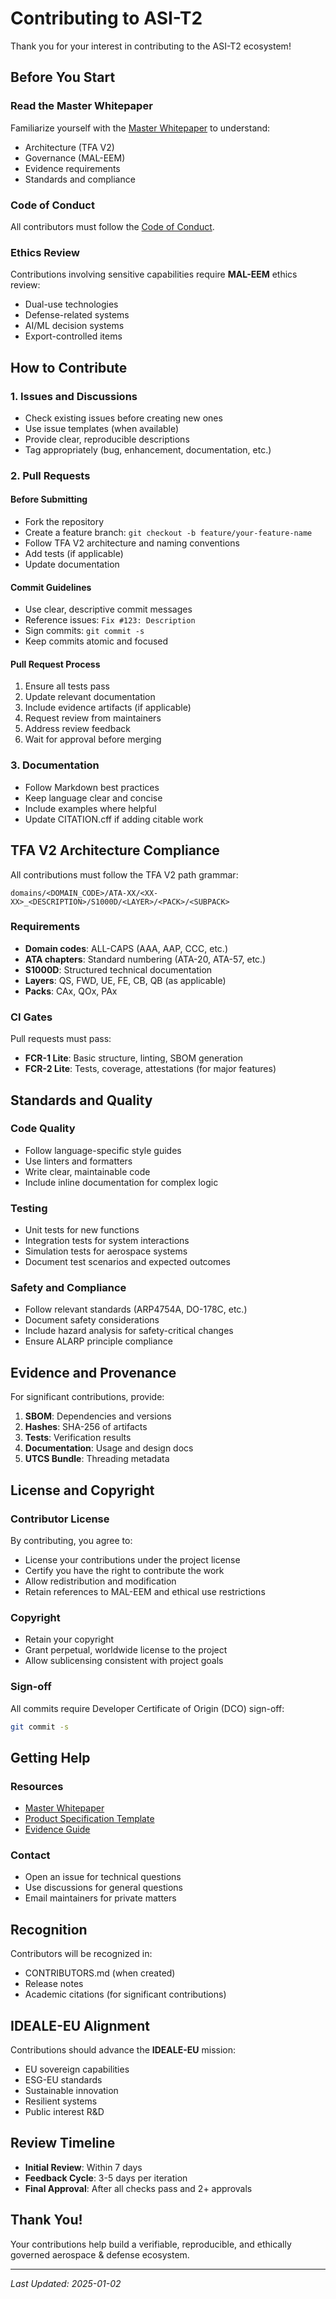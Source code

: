 # Contributing to ASI-T2

Thank you for your interest in contributing to the ASI-T2 ecosystem!

## Before You Start

### Read the Master Whitepaper
Familiarize yourself with the [Master Whitepaper](../README.md) to understand:
- Architecture (TFA V2)
- Governance (MAL-EEM)
- Evidence requirements
- Standards and compliance

### Code of Conduct
All contributors must follow the [Code of Conduct](./CODE_OF_CONDUCT.md).

### Ethics Review
Contributions involving sensitive capabilities require **MAL-EEM** ethics review:
- Dual-use technologies
- Defense-related systems
- AI/ML decision systems
- Export-controlled items

## How to Contribute

### 1. Issues and Discussions
- Check existing issues before creating new ones
- Use issue templates (when available)
- Provide clear, reproducible descriptions
- Tag appropriately (bug, enhancement, documentation, etc.)

### 2. Pull Requests

#### Before Submitting
- Fork the repository
- Create a feature branch: `git checkout -b feature/your-feature-name`
- Follow TFA V2 architecture and naming conventions
- Add tests (if applicable)
- Update documentation

#### Commit Guidelines
- Use clear, descriptive commit messages
- Reference issues: `Fix #123: Description`
- Sign commits: `git commit -s`
- Keep commits atomic and focused

#### Pull Request Process
1. Ensure all tests pass
2. Update relevant documentation
3. Include evidence artifacts (if applicable)
4. Request review from maintainers
5. Address review feedback
6. Wait for approval before merging

### 3. Documentation
- Follow Markdown best practices
- Keep language clear and concise
- Include examples where helpful
- Update CITATION.cff if adding citable work

## TFA V2 Architecture Compliance

All contributions must follow the TFA V2 path grammar:

```
domains/<DOMAIN_CODE>/ATA-XX/<XX-XX>_<DESCRIPTION>/S1000D/<LAYER>/<PACK>/<SUBPACK>
```

### Requirements
- **Domain codes**: ALL-CAPS (AAA, AAP, CCC, etc.)
- **ATA chapters**: Standard numbering (ATA-20, ATA-57, etc.)
- **S1000D**: Structured technical documentation
- **Layers**: QS, FWD, UE, FE, CB, QB (as applicable)
- **Packs**: CAx, QOx, PAx

### CI Gates
Pull requests must pass:
- **FCR-1 Lite**: Basic structure, linting, SBOM generation
- **FCR-2 Lite**: Tests, coverage, attestations (for major features)

## Standards and Quality

### Code Quality
- Follow language-specific style guides
- Use linters and formatters
- Write clear, maintainable code
- Include inline documentation for complex logic

### Testing
- Unit tests for new functions
- Integration tests for system interactions
- Simulation tests for aerospace systems
- Document test scenarios and expected outcomes

### Safety and Compliance
- Follow relevant standards (ARP4754A, DO-178C, etc.)
- Document safety considerations
- Include hazard analysis for safety-critical changes
- Ensure ALARP principle compliance

## Evidence and Provenance

For significant contributions, provide:
1. **SBOM**: Dependencies and versions
2. **Hashes**: SHA-256 of artifacts
3. **Tests**: Verification results
4. **Documentation**: Usage and design docs
5. **UTCS Bundle**: Threading metadata

## License and Copyright

### Contributor License
By contributing, you agree to:
- License your contributions under the project license
- Certify you have the right to contribute the work
- Allow redistribution and modification
- Retain references to MAL-EEM and ethical use restrictions

### Copyright
- Retain your copyright
- Grant perpetual, worldwide license to the project
- Allow sublicensing consistent with project goals

### Sign-off
All commits require Developer Certificate of Origin (DCO) sign-off:
```bash
git commit -s
```

## Getting Help

### Resources
- [Master Whitepaper](../README.md)
- [Product Specification Template](../schemas/PRODUCT_SPEC_TEMPLATE.yaml)
- [Evidence Guide](../evidence/README.md)

### Contact
- Open an issue for technical questions
- Use discussions for general questions
- Email maintainers for private matters

## Recognition

Contributors will be recognized in:
- CONTRIBUTORS.md (when created)
- Release notes
- Academic citations (for significant contributions)

## IDEALE-EU Alignment

Contributions should advance the **IDEALE-EU** mission:
- EU sovereign capabilities
- ESG-EU standards
- Sustainable innovation
- Resilient systems
- Public interest R&D

## Review Timeline

- **Initial Review**: Within 7 days
- **Feedback Cycle**: 3-5 days per iteration
- **Final Approval**: After all checks pass and 2+ approvals

## Thank You!

Your contributions help build a verifiable, reproducible, and ethically governed aerospace & defense ecosystem.

---

*Last Updated: 2025-01-02*
